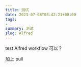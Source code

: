 ```yaml
---
title: 测试
date: 2023-07-08T08:42:21+08:00
tags:
- 
summary: 测试
slug: Alfred
---
```


test Alfred workflow
可以？

加上 pull